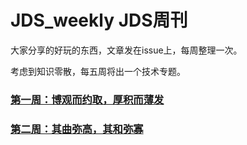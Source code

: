 # JDS_weekly JDS周刊
大家分享的好玩的东西，文章发在issue上，每周整理一次。

考虑到知识零散，每五周将出一个技术专题。

### [第一周：博观而约取，厚积而薄发](https://github.com/huruji/JD_STAR_share/issues/2)

### [第二周：其曲弥高，其和弥寡](https://github.com/huruji/JD_STAR_share/issues/4)
